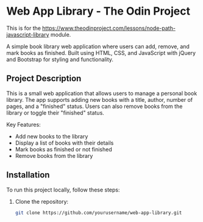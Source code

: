 # Web App Library - The Odin Project
This is for the https://www.theodinproject.com/lessons/node-path-javascript-library module.

A simple book library web application where users can add, remove, and mark books as finished. Built using HTML, CSS, and JavaScript with jQuery and Bootstrap for styling and functionality.

## Project Description
This is a small web application that allows users to manage a personal book library. The app supports adding new books with a title, author, number of pages, and a "finished" status. Users can also remove books from the library or toggle their "finished" status.

Key Features:
- Add new books to the library
- Display a list of books with their details
- Mark books as finished or not finished
- Remove books from the library

## Installation
To run this project locally, follow these steps:

1. Clone the repository:
   ```bash
   git clone https://github.com/yourusername/web-app-library.git
